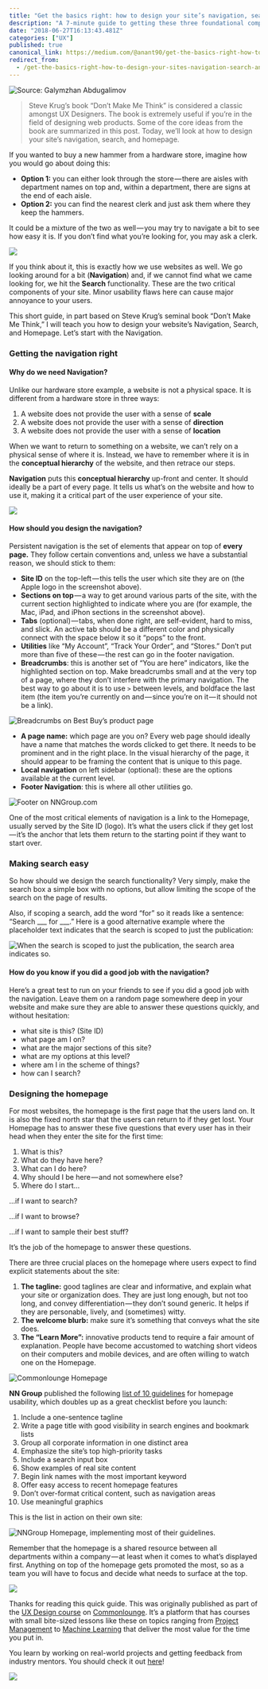 ```yaml
---
title: "Get the basics right: how to design your site’s navigation, search, and homepage"
description: "A 7-minute guide to getting these three foundational components just right."
date: "2018-06-27T16:13:43.481Z"
categories: ["UX"]
published: true
canonical_link: https://medium.com/@anant90/get-the-basics-right-how-to-design-your-sites-navigation-search-and-homepage-adeb57a881f4
redirect_from:
  - /get-the-basics-right-how-to-design-your-sites-navigation-search-and-homepage-adeb57a881f4
---
```


![Source: [Galymzhan Abdugalimov](https://unsplash.com/@naffiq)](/assets/blog/get-the-basics-right-how-to-design-your-sites-navigation-search-and-homepage/asset-1.png)

> Steve Krug’s book “Don’t Make Me Think” is considered a classic amongst UX Designers. The book is extremely useful if you’re in the field of designing web products. Some of the core ideas from the book are summarized in this post. Today, we’ll look at how to design your site’s navigation, search, and homepage.

If you wanted to buy a new hammer from a hardware store, imagine how you would go about doing this:

- **Option 1:** you can either look through the store — there are aisles with department names on top and, within a department, there are signs at the end of each aisle.
- **Option 2:** you can find the nearest clerk and just ask them where they keep the hammers.

It could be a mixture of the two as well — you may try to navigate a bit to see how easy it is. If you don’t find what you’re looking for, you may ask a clerk.

![](/assets/blog/get-the-basics-right-how-to-design-your-sites-navigation-search-and-homepage/asset-2.png)

If you think about it, this is exactly how we use websites as well. We go looking around for a bit (**Navigation**) and, if we cannot find what we came looking for, we hit the **Search** functionality. These are the two critical components of your site. Minor usability flaws here can cause major annoyance to your users.

This short guide, in part based on Steve Krug’s seminal book “Don’t Make Me Think,” I will teach you how to design your website’s Navigation, Search, and Homepage. Let’s start with the Navigation.

### Getting the navigation right

#### Why do we need Navigation?

Unlike our hardware store example, a website is not a physical space. It is different from a hardware store in three ways:

1.  A website does not provide the user with a sense of **scale**
2.  A website does not provide the user with a sense of **direction**
3.  A website does not provide the user with a sense of **location**

When we want to return to something on a website, we can’t rely on a physical sense of where it is. Instead, we have to remember where it is in the **conceptual hierarchy** of the website, and then retrace our steps.

**Navigation** puts this **conceptual hierarchy** up-front and center. It should ideally be a part of every page. It tells us what’s on the website and how to use it, making it a critical part of the user experience of your site.

![](/assets/blog/get-the-basics-right-how-to-design-your-sites-navigation-search-and-homepage/asset-3.png)

#### How should you design the navigation?

Persistent navigation is the set of elements that appear on top of **every page.** They follow certain conventions and, unless we have a substantial reason, we should stick to them:

- **Site ID** on the top-left — this tells the user which site they are on (the Apple logo in the screenshot above).
- **Sections on top** — a way to get around various parts of the site, with the current section highlighted to indicate where you are (for example, the Mac, iPad, and iPhon sections in the screenshot above).
- **Tabs** (optional) — tabs, when done right, are self-evident, hard to miss, and slick. An active tab should be a different color and physically connect with the space below it so it “pops” to the front.
- **Utilities** like “My Account”, “Track Your Order”, and “Stores.” Don’t put more than five of these — the rest can go in the footer navigation.
- **Breadcrumbs**: this is another set of “You are here” indicators, like the highlighted section on top. Make breadcrumbs small and at the very top of a page, where they don’t interfere with the primary navigation. The best way to go about it is to use `>` between levels, and boldface the last item (the item you’re currently on and — since you’re on it — it should not be a link).

![Breadcrumbs on Best Buy’s product page](/assets/blog/get-the-basics-right-how-to-design-your-sites-navigation-search-and-homepage/asset-4.png)

- **A page name:** which page are you on? Every web page should ideally have a name that matches the words clicked to get there. It needs to be prominent and in the right place. In the visual hierarchy of the page, it should appear to be framing the content that is unique to this page.
- **Local navigation** on left sidebar (optional): these are the options available at the current level.
- **Footer Navigation**: this is where all other utilities go.

![Footer on [NNGroup.com](https://www.nngroup.com)](/assets/blog/get-the-basics-right-how-to-design-your-sites-navigation-search-and-homepage/asset-5.png)

One of the most critical elements of navigation is a link to the Homepage, usually served by the Site ID (logo). It’s what the users click if they get lost — it’s the anchor that lets them return to the starting point if they want to start over.

### Making search easy

So how should we design the search functionality? Very simply, make the search box a simple box with no options, but allow limiting the scope of the search on the page of results.

Also, if scoping a search, add the word “for” so it reads like a sentence: “Search \_\_\_ for \_\_\_.” Here is a good alternative example where the placeholder text indicates that the search is scoped to just the publication:

![When the search is scoped to just the publication, the search area indicates so.](/assets/blog/get-the-basics-right-how-to-design-your-sites-navigation-search-and-homepage/asset-6.png)

#### How do you know if you did a good job with the navigation?

Here’s a great test to run on your friends to see if you did a good job with the navigation. Leave them on a random page somewhere deep in your website and make sure they are able to answer these questions quickly, and without hesitation:

- what site is this? (Site ID)
- what page am I on?
- what are the major sections of this site?
- what are my options at this level?
- where am I in the scheme of things?
- how can I search?

### Designing the homepage

For most websites, the homepage is the first page that the users land on. It is also the fixed north star that the users can return to if they get lost. Your Homepage has to answer these five questions that every user has in their head when they enter the site for the first time:

1.  What is this?
2.  What do they have here?
3.  What can I do here?
4.  Why should I be here — and not somewhere else?
5.  Where do I start…

…if I want to search?

…if I want to browse?

…if I want to sample their best stuff?

It’s the job of the homepage to answer these questions.

There are three crucial places on the homepage where users expect to find explicit statements about the site:

1.  **The tagline:** good taglines are clear and informative, and explain what your site or organization does. They are just long enough, but not too long, and convey differentiation — they don’t sound generic. It helps if they are personable, lively, and (sometimes) witty.
2.  **The welcome blurb:** make sure it’s something that conveys what the site does.
3.  **The “Learn More”:** innovative products tend to require a fair amount of explanation. People have become accustomed to watching short videos on their computers and mobile devices, and are often willing to watch one on the Homepage.

![[Commonlounge](https://www.commonlounge.com) Homepage](/assets/blog/get-the-basics-right-how-to-design-your-sites-navigation-search-and-homepage/asset-7.png)

**NN Group** published the following [list of 10 guidelines](https://www.nngroup.com/articles/top-ten-guidelines-for-homepage-usability/) for homepage usability, which doubles up as a great checklist before you launch:

1.  Include a one-sentence tagline
2.  Write a page title with good visibility in search engines and bookmark lists
3.  Group all corporate information in one distinct area
4.  Emphasize the site’s top high-priority tasks
5.  Include a search input box
6.  Show examples of real site content
7.  Begin link names with the most important keyword
8.  Offer easy access to recent homepage features
9.  Don’t over-format critical content, such as navigation areas
10. Use meaningful graphics

This is the list in action on their own site:

![[NNGroup](https://www.nngroup.com) Homepage, implementing most of their guidelines.](/assets/blog/get-the-basics-right-how-to-design-your-sites-navigation-search-and-homepage/asset-8.png)

Remember that the homepage is a shared resource between all departments within a company — at least when it comes to what’s displayed first. Anything on top of the homepage gets promoted the most, so as a team you will have to focus and decide what needs to surface at the top.

![](/assets/blog/get-the-basics-right-how-to-design-your-sites-navigation-search-and-homepage/asset-9.png)

Thanks for reading this quick guide. This was originally published as part of the [UX Design course](https://www.commonlounge.com/discussion/d8c1c96e92024adf9f496fe41dcaad1a) on [Commonlounge](https://www.commonlounge.com/). It’s a platform that has courses with small bite-sized lessons like these on topics ranging from [Project Management](https://www.commonlounge.com/discussion/1013c511951f4c47a803c32c4e1ae0f2) to [Machine Learning](https://www.commonlounge.com/discussion/35ccdb70826e434a876d612504297232) that deliver the most value for the time you put in.

You learn by working on real-world projects and getting feedback from industry mentors. You should check it out [here](https://www.commonlounge.com/)!

![](/assets/blog/get-the-basics-right-how-to-design-your-sites-navigation-search-and-homepage/asset-10.png)
